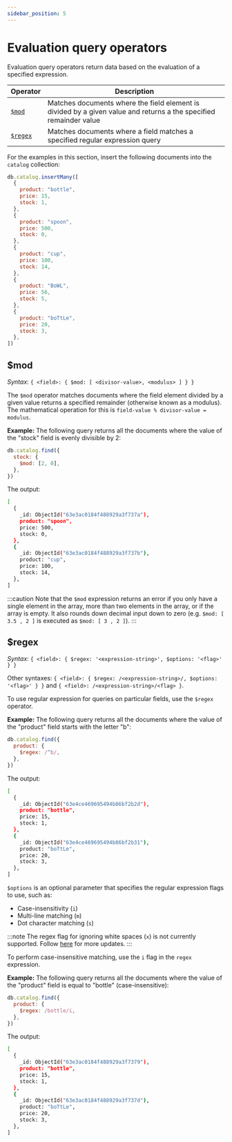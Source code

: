 ```yaml
---
sidebar_position: 5
---
```


# Evaluation query operators

Evaluation query operators return data based on the evaluation of a specified expression.

| Operator           | Description                                                                                                       |
| ------------------ | ----------------------------------------------------------------------------------------------------------------- |
| [`$mod`](#mod)     | Matches documents where the field element is divided by a given value and returns a the specified remainder value |
| [`$regex`](#regex) | Matches documents where a field matches a specified regular expression query                                      |

For the examples in this section, insert the following documents into the `catalog` collection:

```js
db.catalog.insertMany([
  {
    product: "bottle",
    price: 15,
    stock: 1,
  },
  {
    product: "spoon",
    price: 500,
    stock: 0,
  },
  {
    product: "cup",
    price: 100,
    stock: 14,
  },
  {
    product: "BoWL",
    price: 56,
    stock: 5,
  },
  {
    product: "boTtLe",
    price: 20,
    stock: 3,
  },
])
```

## $mod

_Syntax_: `{ <field>: { $mod: [ <divisor-value>, <modulus> ] } }`

The `$mod` operator matches documents where the field element divided by a given value returns a specified remainder (otherwise known as a modulus).
The mathematical operation for this is `field-value % divisor-value = modulus`.

**Example:** The following query returns all the documents where the value of the "stock" field is evenly divisible by 2:

```js
db.catalog.find({
  stock: {
    $mod: [2, 0],
  },
})
```

The output:

```sh
[
  {
    _id: ObjectId("63e3ac0184f488929a3f737a"),
    product: "spoon",
    price: 500,
    stock: 0,
  },
  {
    _id: ObjectId("63e3ac0184f488929a3f737b"),
    product: "cup",
    price: 100,
    stock: 14,
  },
]
```

:::caution
Note that the `$mod` expression returns an error if you only have a single element in the array, more than two elements in the array, or if the array is empty.
It also rounds down decimal input down to zero (e.g. `$mod: [ 3.5 , 2 ]` is executed as `$mod: [ 3 , 2 ]`).
:::

## $regex

_Syntax_: `{ <field>: { $regex: '<expression-string>', $options: '<flag>' } }`

Other syntaxes: `{ <field>: { $regex: /<expression-string>/, $options: '<flag>' } }` and `{ <field>: /<expression-string>/<flag> }`.

To use regular expression for queries on particular fields, use the `$regex` operator.

**Example:** The following query returns all the documents where the value of the "product" field starts with the letter "b":

```js
db.catalog.find({
  product: {
    $regex: /^b/,
  },
})
```

The output:

```sh
[
  {
    _id: ObjectId("63e4ce469695494b86bf2b2d"),
    product: "bottle",
    price: 15,
    stock: 1,
  },
  {
    _id: ObjectId("63e4ce469695494b86bf2b31"),
    product: "boTtLe",
    price: 20,
    stock: 3,
  },
]
```

`$options` is an optional parameter that specifies the regular expression flags to use, such as:

- Case-insensitivity (`i`)
- Multi-line matching (`m`)
- Dot character matching (`s`)

:::note
The regex flag for ignoring white spaces (`x`) is not currently supported.
Follow [here](https://github.com/FerretDB/FerretDB/issues/592) for more updates.
:::

To perform case-insensitive matching, use the `i` flag in the `regex` expression.

**Example:** The following query returns all the documents where the value of the "product" field is equal to "bottle" (case-insensitive):

```js
db.catalog.find({
  product: {
    $regex: /bottle/i,
  },
})
```

The output:

```sh
[
  {
    _id: ObjectId("63e3ac0184f488929a3f7379"),
    product: "bottle",
    price: 15,
    stock: 1,
  },
  {
    _id: ObjectId("63e3ac0184f488929a3f737d"),
    product: "boTtLe",
    price: 20,
    stock: 3,
  },
]
```
